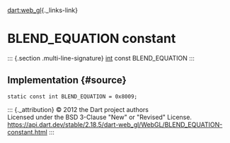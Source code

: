 [dart:web\_gl](../../dart-web_gl/dart-web_gl-library){._links-link}

BLEND\_EQUATION constant
========================

::: {.section .multi-line-signature}
[int](../../dart-core/int-class) const BLEND\_EQUATION
:::

Implementation {#source}
--------------

``` {.language-dart data-language="dart"}
static const int BLEND_EQUATION = 0x8009;
```

::: {._attribution}
© 2012 the Dart project authors\
Licensed under the BSD 3-Clause \"New\" or \"Revised\" License.\
<https://api.dart.dev/stable/2.18.5/dart-web_gl/WebGL/BLEND_EQUATION-constant.html>
:::

